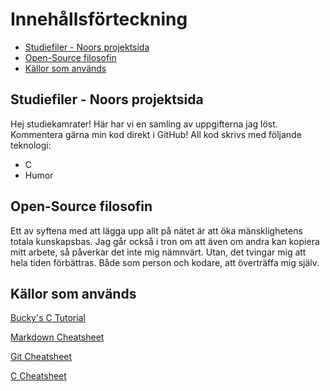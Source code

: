 # Innehållsförteckning
- [Studiefiler - Noors projektsida](#studiefiler---noors-projektsida)
- [Open-Source filosofin](#open-source-filosofin)
- [Källor som används](#källor-som-används)

## Studiefiler - Noors projektsida
Hej studiekamrater!
Här har vi en samling av uppgifterna jag löst. Kommentera gärna min kod direkt i GitHub!
All kod skrivs med följande teknologi:
* C
* Humor

## Open-Source filosofin
Ett av syftena med att lägga upp allt på nätet är att öka mänsklighetens totala kunskapsbas.
Jag går också i tron om att även om andra kan kopiera mitt arbete, så påverkar det inte mig nämnvärt.
Utan, det tvingar mig att hela tiden förbättras. Både som person och kodare, att överträffa mig själv.

## Källor som används
[Bucky's C Tutorial](https://www.youtube.com/watch?v=2NWeucMKrLI)

[Markdown Cheatsheet](https://github.com/adam-p/markdown-here/wiki/Markdown-Cheatsheet)

[Git Cheatsheet](https://about.gitlab.com/images/press/git-cheat-sheet.pdf)

[C Cheatsheet](https://cheatography.com/ashlyn-black/cheat-sheets/c-reference/)
